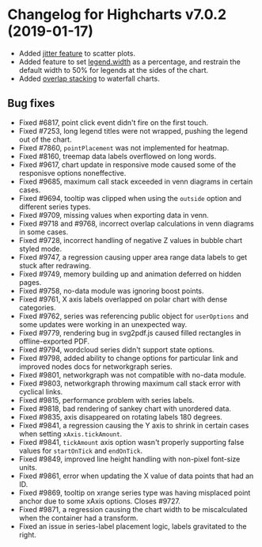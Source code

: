 # Changelog for Highcharts v7.0.2 (2019-01-17)

- Added [jitter feature](https://api.highcharts.com/highcharts/plotOptions.scatter.jitter) to scatter plots.
- Added feature to set [legend.width](https://api.highcharts.com/highcharts/legend.width) as a percentage, and restrain the default width to 50% for legends at the sides of the chart.
- Added [overlap stacking](https://api.highcharts.com/highcharts/plotOptions.waterfall.stacking) to waterfall charts.


## Bug fixes
- Fixed #6817, point click event didn't fire on the first touch.
- Fixed #7253, long legend titles were not wrapped, pushing the legend out of the chart.
- Fixed #7860, `pointPlacement` was not implemented for heatmap.
- Fixed #8160, treemap data labels overflowed on long words.
- Fixed #9617, chart update in responsive mode caused some of the responisve options noneffective.
- Fixed #9685, maximum call stack exceeded in venn diagrams in certain cases.
- Fixed #9694, tooltip was clipped when using the `outside` option and different series types.
- Fixed #9709, missing values when exporting data in venn.
- Fixed #9718 and #9768, incorrect overlap calculations in venn diagrams in some cases.
- Fixed #9728, incorrect handling of negative Z values in bubble chart styled mode.
- Fixed #9747, a regression causing upper area range data labels to get stuck after redrawing.
- Fixed #9749, memory building up and animation deferred on hidden pages.
- Fixed #9758, no-data module was ignoring boost points.
- Fixed #9761, X axis labels overlapped on polar chart with dense categories.
- Fixed #9762, series was referencing public object for `userOptions` and some updates were working in an unexpected way.
- Fixed #9779, rendering bug in svg2pdf.js caused filled rectangles in offline-exported PDF.
- Fixed #9794, wordcloud series didn't support state options.
- Fixed #9798, added ability to change options for particular link and improved nodes docs for networkgraph series.
- Fixed #9801, networkgraph was not compatible with no-data module.
- Fixed #9803, networkgraph throwing maximum call stack error with cyclical links.
- Fixed #9815, performance problem with series labels.
- Fixed #9818, bad rendering of sankey chart with unordered data.
- Fixed #9835, axis disappeared on rotating labels 180 degrees.
- Fixed #9841, a regression causing the Y axis to shrink in certain cases when setting `xAxis.tickAmount`.
- Fixed #9841, `tickAmount` axis option wasn't properly supporting false values for `startOnTick` and `endOnTick`.
- Fixed #9849, improved line height handling with non-pixel font-size units.
- Fixed #9861, error when updating the X value of data points that had an ID.
- Fixed #9869, tooltip on xrange series type was having misplaced point anchor due to some xAxis options. Closes #9727.
- Fixed #9871, a regression causing the chart width to be miscalculated when the container had a transform.
- Fixed an issue in series-label placement logic, labels gravitated to the right.

